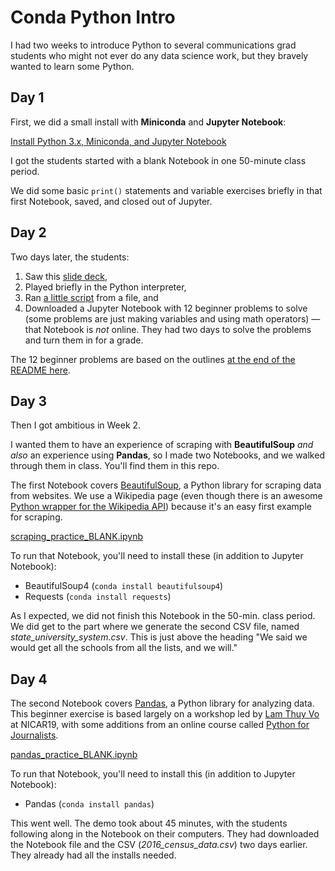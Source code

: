 # Conda Python Intro

I had two weeks to introduce Python to several communications grad students who might not ever do any data science work, but they bravely wanted to learn some Python.

## Day 1

First, we did a small install with **Miniconda** and **Jupyter Notebook**:

[Install Python 3.x, Miniconda, and Jupyter Notebook](http://bit.ly/mm-conda)

I got the students started with a blank Notebook in one 50-minute class period.

We did some basic `print()` statements and variable exercises briefly in that first Notebook, saved, and closed out of Jupyter.

## Day 2

Two days later, the students:

1. Saw this [slide deck](http://bit.ly/python-intro2-slides),
2. Played briefly in the Python interpreter,
3. Ran [a little script](tiny_script.py) from a file, and
4. Downloaded a Jupyter Notebook with 12 beginner problems to solve (some problems are just making variables and using math operators) &mdash; that Notebook is *not* online. They had two days to solve the problems and turn them in for a grade.

The 12 beginner problems are based on the outlines [at the end of the README here](https://github.com/macloo/python-beginners/tree/master/week01).

## Day 3

Then I got ambitious in Week 2.

I wanted them to have an experience of scraping with **BeautifulSoup** *and also* an experience using **Pandas**, so I made two Notebooks, and we walked through them in class. You'll find them in this repo.

The first Notebook covers [BeautifulSoup](https://www.crummy.com/software/BeautifulSoup/bs4/doc/), a Python library for scraping data from websites. We use a Wikipedia page (even though there is an awesome [Python wrapper for the Wikipedia API](https://pypi.org/project/Wikipedia-API/)) because it's an easy first example for scraping.

[scraping_practice_BLANK.ipynb](scraping_practice_BLANK.ipynb)

To run that Notebook, you'll need to install these (in addition to Jupyter Notebook):

* BeautifulSoup4 (`conda install beautifulsoup4`)
* Requests (`conda install requests`)

As I expected, we did not finish this Notebook in the 50-min. class period. We did get to the part where we generate the second CSV file, named *state_university_system.csv*. This is just above the heading "We said we would get all the schools from all the lists, and we will."

## Day 4

The second Notebook covers [Pandas](https://pandas.pydata.org/), a Python library for analyzing data. This beginner exercise is based largely on a workshop led by [Lam Thuy Vo](https://github.com/lamthuyvo) at NICAR19, with some additions from an online course called [Python for Journalists](https://datajournalism.com/watch/python-for-journalists/).

[pandas_practice_BLANK.ipynb](pandas_practice_BLANK.ipynb)

To run that Notebook, you'll need to install this (in addition to Jupyter Notebook):

* Pandas  (`conda install pandas`)

This went well. The demo took about 45 minutes, with the students following along in the Notebook on their computers. They had downloaded the Notebook file and the CSV (*2016_census_data.csv*) two days earlier. They already had all the installs needed.
